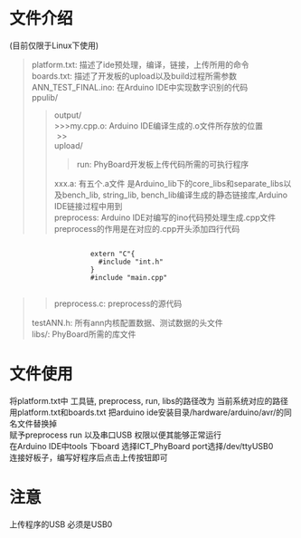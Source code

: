 # 文件介绍 
(目前仅限于Linux下使用)  

>platform.txt: 描述了ide预处理，编译，链接，上传所用的命令  
>boards.txt: 描述了开发板的upload以及build过程所需参数  
>ANN_TEST_FINAL.ino: 在Arduino IDE中实现数字识别的代码  
>ppulib/  
  >>output/  
    >>>my.cpp.o: Arduino IDE编译生成的.o文件所存放的位置  
  >>  
  >>upload/   
  >>>run: PhyBoard开发板上传代码所需的可执行程序  
  >>
  >>xxx.a: 有五个.a文件 是Arduino_lib下的core_libs和separate_libs以及bench_lib, string_lib, bench_lib编译生成的静态链接库,Arduino IDE链接过程中用到  
  >>preprocess: Arduino IDE对编写的ino代码预处理生成.cpp文件 preprocess的作用是在对应的.cpp开头添加四行代码  
  <pre><code>
                    extern "C"{  
                      #include "int.h"  
                    }    
                    #include "main.cpp"  
  </code></pre>  
  >>preprocess.c: preprocess的源代码  
>
>testANN.h: 所有ann内核配置数据、测试数据的头文件  
>libs/: PhyBoard所需的库文件  


# 文件使用  
将platform.txt中 工具链, preprocess, run, libs的路径改为 当前系统对应的路径  
用platform.txt和boards.txt 把arduino ide安装目录/hardware/arduino/avr/的同名文件替换掉  
赋予preprocess run 以及串口USB 权限以便其能够正常运行  
在Arduino IDE中tools 下board 选择ICT_PhyBoard port选择/dev/ttyUSB0  
连接好板子，编写好程序后点击上传按钮即可  

# 注意
上传程序的USB 必须是USB0
